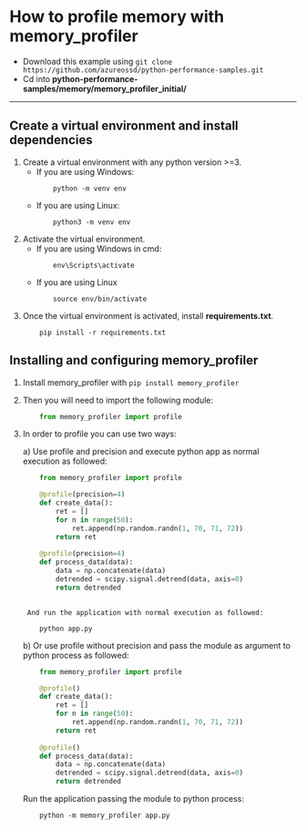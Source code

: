 # How to profile memory with memory_profiler

- Download this example using `git clone https://github.com/azureossd/python-performance-samples.git`
- Cd into **python-performance-samples/memory/memory_profiler_initial/**


---

## Create a virtual environment and install dependencies
1. Create a virtual environment with any python version >=3.
    - If you are using Windows:
        ```shell
            python -m venv env
        ```
    - If you are using Linux:
        ```shell
            python3 -m venv env
       ```
2. Activate the virtual environment.
    - If you are using Windows in cmd:
        ```shell
            env\Scripts\activate
        ```
    - If you are using Linux
        ```shell
            source env/bin/activate
        ```
3. Once the virtual environment is activated, install **requirements.txt**.
    ```shell
        pip install -r requirements.txt
    ```

## Installing and configuring memory_profiler
1. Install memory_profiler with `pip install memory_profiler`
2. Then you will need to import the following module:
    ```python
        from memory_profiler import profile
    ```
3. In order to profile you can use two ways:

    a) Use profile and precision and execute python app as normal execution as followed:

    ```python
        from memory_profiler import profile

        @profile(precision=4)
        def create_data():
            ret = []
            for n in range(50):
                ret.append(np.random.randn(1, 70, 71, 72))
            return ret
            
        @profile(precision=4)
        def process_data(data):
            data = np.concatenate(data)
            detrended = scipy.signal.detrend(data, axis=0)
            return detrended
        
    ```
    
        And run the application with normal execution as followed:

    ```shell
        python app.py
    ```

    b) Or use profile without precision and pass the module as argument to python process as followed:

    ```python
        from memory_profiler import profile

        @profile()
        def create_data():
            ret = []
            for n in range(50):
                ret.append(np.random.randn(1, 70, 71, 72))
            return ret
            
        @profile()
        def process_data(data):
            data = np.concatenate(data)
            detrended = scipy.signal.detrend(data, axis=0)
            return detrended
    ```

    Run the application passing the module to python process:

    ```shell
        python -m memory_profiler app.py
    ```
